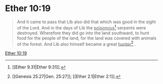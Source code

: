 # Ether 10:19

> And it came to pass that Lib also did that which was good in the sight of the Lord. And in the days of Lib the <u>poisonous</u>[^a] serpents were destroyed. Wherefore they did go into the land southward, to hunt food for the people of the land, for the land was covered with animals of the forest. And Lib also himself became a great <u>hunter</u>[^b] .

[Ether 10:19](https://www.churchofjesuschrist.org/study/scriptures/bofm/ether/10?lang=eng&id=p19#p19)


[^a]: [[Ether 9.31|Ether 9:31]].  
[^b]: [[Genesis 25.27|Gen. 25:27]]; [[Ether 2.1|Ether 2:1]].  

